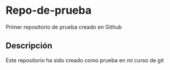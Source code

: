 # Repo-de-prueba
Primer repositorio de prueba creado en Github
## Descripción
Este repositorio ha sido creado como prueba en mi curso de git
